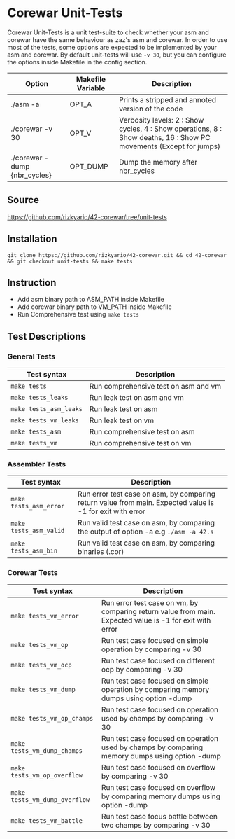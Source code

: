 # Corewar Unit-Tests

Corewar Unit-Tests is a unit test-suite to check whether your asm and corewar have the same behaviour as zaz's asm and corewar. In order to use most of the tests, some options are expected to be implemented by your asm and corewar. By default unit-tests will use `-v 30`, but you can configure the options inside Makefile in the config section.

Option| Makefile Variable |Description|
|---------- |---------- |---------- |
|./asm -a| OPT_A | Prints a stripped and annoted version of the code|
|./corewar -v 30 | OPT_V | Verbosity levels: 2  : Show cycles, 4  : Show operations, 8  : Show deaths, 16 : Show PC movements (Except for jumps)|
|./corewar -dump {nbr_cycles} | OPT_DUMP | Dump the memory after nbr_cycles|

## Source

https://github.com/rizkyario/42-corewar/tree/unit-tests

## Installation

`git clone https://github.com/rizkyario/42-corewar.git && cd 42-corewar && git checkout unit-tests && make tests`

## Instruction

- Add asm binary path to ASM_PATH inside Makefile
- Add corewar binary path to VM_PATH inside Makefile
- Run Comprehensive test using `make tests`

## Test Descriptions
### General Tests
| Test syntax | Description |
| ---------- | ----------- |
| `make tests` | Run comprehensive test on asm and vm |
| `make tests_leaks` | Run leak test on asm and vm |
| `make tests_asm_leaks` | Run leak test on asm |
| `make tests_vm_leaks` | Run leak test on vm |
| `make tests_asm` | Run comprehensive test on asm |
| `make tests_vm` | Run comprehensive test on vm |
### Assembler Tests
| Test syntax|Description|
|---------- |---------- |
| `make tests_asm_error` | Run error test case on asm, by comparing return value from main. Expected value is -1 for exit with error |
| `make tests_asm_valid` | Run valid test case on asm, by comparing the output of option -a e.g `./asm -a 42.s`|
| `make tests_asm_bin` | Run valid test case on asm, by comparing binaries (.cor) |
### Corewar Tests
|Test syntax|Description|
|---------- |---------- |
| `make tests_vm_error` | Run error test case on vm, by comparing return value from main. Expected value is -1 for exit with error |
| `make tests_vm_op` | Run test case focused on simple operation by comparing -v 30|
| `make tests_vm_ocp` | Run test case focused on different ocp by comparing -v 30|
| `make tests_vm_dump` | Run test case focused on simple operation by comparing memory dumps using option -dump |
| `make tests_vm_op_champs` | Run test case focused on operation used by champs by comparing -v 30 |
| `make tests_vm_dump_champs` | Run test case focused on operation used by champs by comparing memory dumps using option -dump|
| `make tests_vm_op_overflow` | Run test case focused on overflow by comparing -v 30 |
| `make tests_vm_dump_overflow` | Run test case focused on overflow by comparing memory dumps using option -dump|
| `make tests_vm_battle` | Run test case focus battle between two champs by comparing -v 30|
